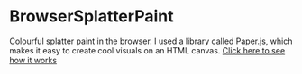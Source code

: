 # BrowserSplatterPaint
Colourful splatter paint in the browser. I used a library called Paper.js, which makes it easy to create cool visuals on an HTML canvas.
[Click here to see how it works](https://browsersplatterpaints.firebaseapp.com)
